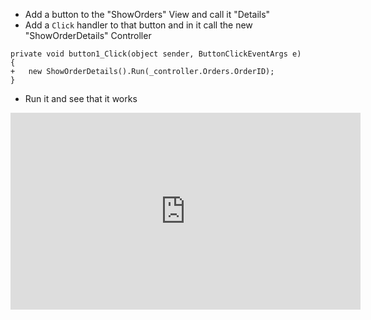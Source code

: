 ﻿* Add a button to the "ShowOrders" View and call it "Details"
* Add a `Click` handler to that button and in it call the new "ShowOrderDetails" Controller
```csdiff
private void button1_Click(object sender, ButtonClickEventArgs e)
{
+   new ShowOrderDetails().Run(_controller.Orders.OrderID);
}
```
* Run it and see that it works
<iframe width="560" height="315" src="https://www.youtube.com/embed/eUPRKLwVqdw?list=PL1DEQjXG2xnJxhcxZ1ItQdfroctirL8Qr" frameborder="0" allowfullscreen></iframe>

